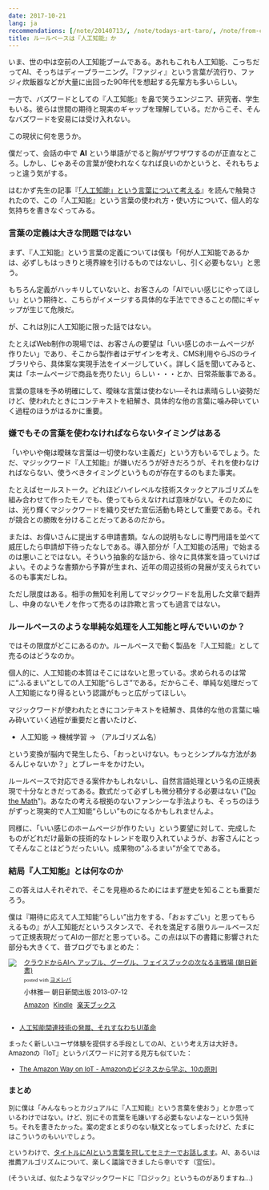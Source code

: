 ```yaml
---
date: 2017-10-21
lang: ja
recommendations: [/note/20140713/, /note/todays-art-taro/, /note/from-cloud-to-ai/]
title: ルールベースは『人工知能』か
---
```


いま、世の中は空前の人工知能ブームである。あれもこれも人工知能、こっちだってAI、そっちはディープラーニング。『ファジィ』という言葉が流行り、ファジィ炊飯器などが大量に出回った90年代を想起する先輩方も多いらしい。

一方で、バズワードとしての『人工知能』を鼻で笑うエンジニア、研究者、学生もいる。彼らは世間の期待と現実のギャップを理解している。だからこそ、そんなバズワードを安易には受け入れない。

この現状に何を思うか。

僕だって、会話の中で **AI** という単語がでると胸がザワザワするのが正直なところ。しかし、じゃあその言葉が使われなくなれば良いのかというと、それもちょっと違う気がする。

はむかず先生の記事『[「人工知能」という言葉について考える](http://www.silveregg.co.jp/archives/blog/1175)』を読んで触発されたので、この『人工知能』という言葉の使われ方・使い方について、個人的な気持ちを書きなぐってみる。

### 言葉の定義は大きな問題ではない

まず、『人工知能』という言葉の定義については僕も「何が人工知能であるかは、必ずしもはっきりと境界線を引けるものではないし、引く必要もない」と思う。

もちろん定義がハッキリしていないと、お客さんの「AIでいい感じにやってほしい」という期待と、こちらがイメージする具体的な手法でできることの間にギャップが生じて危険だ。

が、これは別に人工知能に限った話ではない。

たとえばWeb制作の現場では、お客さんの要望は「いい感じのホームページが作りたい」であり、そこから製作者はデザインを考え、CMS利用やらJSのライブラリやら、具体案な実現手法をイメージしていく。詳しく話を聞いてみると、実は「ホームページで商品を売りたい」らしい・・・とか、日常茶飯事である。

言葉の意味を予め明確にして、曖昧な言葉は使わない―それは素晴らしい姿勢だけど、使われたときにコンテキストを紐解き、具体的な他の言葉に噛み砕いていく過程のほうがはるかに重要。

### 嫌でもその言葉を使わなければならないタイミングはある

「いやいや俺は曖昧な言葉は一切使わない主義だ」という方もいるでしょう。ただ、マジックワード『人工知能』が嫌いだろうが好きだろうが、それを使わなければならない、使うべきタイミングというものが存在するのもまた事実。

たとえばセールストーク。どれほどハイレベルな技術スタックとアルゴリズムを組み合わせて作ったモノでも、使ってもらえなければ意味がない。そのためには、光り輝くマジックワードを織り交ぜた宣伝活動も時として重要である。それが競合との勝敗を分けることだってあるのだから。

または、お偉いさんに提出する申請書類。なんの説明もなしに専門用語を並べて威圧したら申請却下待ったなしである。導入部分が「人工知能の活用」で始まるのは悪いことではない。そういう抽象的な話から、徐々に具体案を語っていけばよい。そのような書類から予算が生まれ、近年の周辺技術の発展が支えられているのも事実だしね。

ただし限度はある。相手の無知を利用してマジックワードを乱用した文章で翻弄し、中身のないモノを作って売るのは詐欺と言っても過言ではない。

### ルールベースのような単純な処理を人工知能と呼んでいいのか？

ではその限度がどこにあるのか。ルールベースで動く製品を『人工知能』として売るのはどうなのか。

個人的に、人工知能の本質はそこにはないと思っている。求められるのは常に“ふるまい”としての人工知能“らしさ”である。だからこそ、単純な処理だって人工知能になり得るという認識がもっと広がってほしい。

マジックワードが使われたときにコンテキストを紐解き、具体的な他の言葉に噛み砕いていく過程が重要だと書いたけど、

- 人工知能 → 機械学習 → （アルゴリズム名）

という変換が脳内で発生したら、「おっといけない。もっとシンプルな方法があるんじゃないか？」とブレーキをかけたい。

ルールベースで対応できる案件かもしれないし、自然言語処理という名の正規表現で十分なときだってある。数式だって必ずしも微分積分する必要はない ("[Do the Math](/note/the-amazon-way-on-iot/)")。あなたの考える根拠のないファンシーな手法よりも、そっちのほうがずっと現実的で人工知能“らしい”ものになるかもしれませんよ。

同様に、「いい感じのホームページが作りたい」という要望に対して、完成したものがどれだけ最新の技術的なトレンドを取り入れていようが、お客さんにとってそんなことはどうだったいい。成果物の“ふるまい”が全てである。

### 結局『人工知能』とは何なのか

この答えは人それぞれで、そこを見極めるためにはまず歴史を知ることも重要だろう。

僕は『期待に応えて人工知能“らしい”出力をする、「おぉすごい」と思ってもらえるもの』が人工知能だというスタンスで、それを満足する限りルールベースだって正規表現だってAIの一部だと思っている。この点は以下の書籍に影響された部分も大きくて、昔ブログでもまとめた：

<div class="booklink-box" style="text-align:left;padding-bottom:20px;font-size:small;/zoom: 1;overflow: hidden;">
<div class="booklink-image" style="float:left;margin:0 15px 10px 0;"><a href="http://www.amazon.co.jp/exec/obidos/asin/4022735155/takuti-22/" name="booklink" rel="nofollow" target="_blank"><img src="http://ecx.images-amazon.com/images/I/41luUaSrmXL._SL160_.jpg" style="border: none;" /></a></div>
<div class="booklink-info" style="line-height:120%;/zoom: 1;overflow: hidden;">
<div class="booklink-name" style="margin-bottom:10px;line-height:120%"><a href="http://www.amazon.co.jp/exec/obidos/asin/4022735155/takuti-22/" rel="nofollow" name="booklink" target="_blank">クラウドからAIへ アップル、グーグル、フェイスブックの次なる主戦場 (朝日新書)</a>
<div class="booklink-powered-date" style="font-size:8pt;margin-top:5px;font-family:verdana;line-height:120%">posted with <a href="http://yomereba.com" rel="nofollow" target="_blank">ヨメレバ</a></div>
</div>
<div class="booklink-detail" style="margin-bottom:5px;">小林雅一 朝日新聞出版 2013-07-12    </div>
<div class="booklink-link2" style="margin-top:10px;">
<div class="shoplinkamazon" style="display:inline;margin-right:5px"><a href="http://www.amazon.co.jp/exec/obidos/asin/4022735155/takuti-22/" rel="nofollow" target="_blank" title="アマゾン" >Amazon</a></div>
<div class="shoplinkkindle" style="display:inline;margin-right:5px"><a href="http://www.amazon.co.jp/exec/obidos/ASIN/B00DZC0SI4/takuti-22/" rel="nofollow" target="_blank" >Kindle</a></div>
<div class="shoplinkrakuten" style="display:inline;margin-right:5px"><a href="http://hb.afl.rakuten.co.jp/hgc/10952997.eae88ca3.10952998.38cdd415/?pc=http%3A%2F%2Fbooks.rakuten.co.jp%2Frb%2F12382345%2F%3Fscid%3Daf_ich_link_urltxt%26m%3Dhttp%3A%2F%2Fm.rakuten.co.jp%2Fev%2Fbook%2F" rel="nofollow" target="_blank" title="楽天ブックス" >楽天ブックス</a></div>
</p></div>
</div>
<div class="booklink-footer" style="clear: left"></div>

- [人工知能関連技術の発展、それすなわちUI革命](/note/from-cloud-to-ai/)

まったく新しいユーザ体験を提供する手段としてのAI、という考え方は大好き。Amazonの『IoT』というバズワードに対する見方も似ていた：

- [The Amazon Way on IoT - Amazonのビジネスから学ぶ、10の原則](/note/the-amazon-way-on-iot/)

### まとめ

別に僕は「みんなもっとカジュアルに『人工知能』という言葉を使おう」とか思っているわけではない。けど、別にその言葉を毛嫌いする必要もないよなーという気持ち。それを書きたかった。案の定まとまりのない駄文となってしまったけど、たまにはこういうのもいいでしょう。

というわけで、[タイトルにAIという言葉を冠してセミナーでお話します](http://www.silveregg.co.jp/archives/event/1183)。AI、あるいは推薦アルゴリズムについて、楽しく議論できましたら幸いです（宣伝）。

(そういえば、似たようなマジックワードに『ロジック』というものがありますね…)